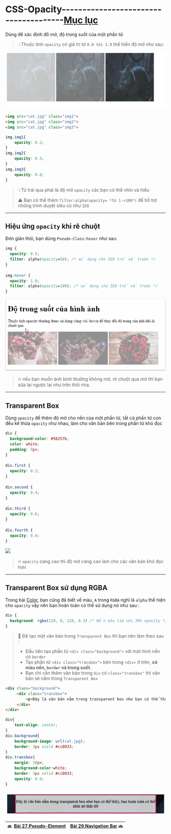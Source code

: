 # CSS-Opacity--------------------------------------[Mục lục](https://github.com/Zenfection/CSS)

Dùng để xác định đồ mờ, độ trong suốt của một phần tử

> 💡Thuộc tính `opacity` có giá trị từ `0.0 tới 1.0` thể hiển độ mờ như sau:

![Ảnh chụp Màn hình 2021-01-11 lúc 18.46.12.png](https://raw.githubusercontent.com/Zenfection/Image/master/2021/01/11-18-46-21-A%CC%89nh%20chu%CC%A3p%20Ma%CC%80n%20hi%CC%80nh%202021-01-11%20lu%CC%81c%2018.46.12.png)

```html
<img src="cat.jpg" class="img1">
<img src="cat.jpg" class="img2">
<img src="cat.jpg" class="img3">
```

```css
img.img1{
    opacity: 0.2;
}
img.img2{
    opacity: 0.5;
}
img.img3{
    opacity: 0.8;
}
```

> 💡Từ trái qua phải là độ mờ `opacity` các bạn có thể nhìn và hiểu
> 
> ⚠️ Bạn có thể thêm `filter:alpha(opacity= *từ 1->100*)` để hỗ trợ những trình duyệt siêu cũ như `IE8` 

---

## Hiệu ứng `opacity` khi rê chuột

Đơn giản thôi, bạn dùng `Pseudo-Class:hover` như sau:

```css
img {
  opacity: 0.5;
  filter: alpha(opacity=50); /* sử dụng cho IE8 trở về trước */
}

img:hover {
  opacity: 1.0;
  filter: alpha(opacity=100); /* sử dụng cho IE8 trở về trước */
}
```

![thuoc-tinh-Opacity-3.gif](https://raw.githubusercontent.com/Zenfection/Image/master/2021/01/11-18-50-54-thuoc-tinh-Opacity-3.gif)

> 🔥 nếu bạn muốn ảnh bình thường không mờ, rê chuột qua mờ thì bạn sửa lại ngược lại như trên thôi nha.

---

## Transparent Box

Dùng `opacity` để thêm độ mờ cho nền của một phần tử, tất cả phần tử con đều kế thừa `opacity` như nhau, làm cho văn bản bên trong phần tử khó đọc

```css
div {
  background-color: #58257b;
  color: white;
  padding: 9px;
}

div.first {
  opacity: 0.2;
}

div.second {
  opacity: 0.4;
}

div.third {
  opacity: 0.6;
}

div.fourth {
  opacity: 0.8;
}
```

![](https://st.quantrimang.com/photos/image/2019/04/12/thuoc-tinh-Opacity-7.png)

> 🔥 `opacity` càng cao thì độ mờ càng cao làm cho các văn bản khó đọc hơn

---

## Transparent Box sử dụng RGBA

Trong bài [Color](https://github.com/Zenfection/CSS/blob/master/BasicCSS/4.Color.md), bạn cũng đã biết về màu, `A` trong `RGBA` nghĩ là `alpha` thể hiện cho `opacity` vậy nên bạn hoàn toàn có thể sử dụng nó như sau : 

```css
div {
  background: rgba(128, 0, 128, 0.3) /* Nền màu tím với 30% opacity */
}
```

> 🎃 Để tạo một văn bản trong `Transparent Box` thì bạn nên làm theo sau :
> 
> - Đầu tiên tạo phần tử `<div class="background">` với một hình nền có `border`
> - Tạo phần tử `<div class="transbox">` bên trong `<div>` ở trên, **có màu nền, `border` và trong suốt**.
> - Bạn chỉ cần thêm văn bản trong `div` có `class="transbox"` thì văn bản sẽ nằm trong `Transparent Box`

```html
<div class="background">
     <div class="transbox">
         <p>Đây là văn bản nằm trong transparent box như bạn có thể thấy, bạn hoàn toàn có thể nhìn nó thật tốt</p>
     </div>
</div>
```

```css
div{
    text-align: center;
}
div.background{
    background-image: url(cat.jpg);
    border: 3px soild #cc0033;
}
div.transbox{
    margin: 30px;
    background-color:white;
    border: 3px solid #cc0033;
    opacity: 0.8;
}
```

![Ảnh chụp Màn hình 2021-01-11 lúc 19.03.24.png](https://raw.githubusercontent.com/Zenfection/Image/master/2021/01/11-19-03-33-A%CC%89nh%20chu%CC%A3p%20Ma%CC%80n%20hi%CC%80nh%202021-01-11%20lu%CC%81c%2019.03.24.png)

| 🔙  [Bài 27.Pseudo-Element](https://github.com/Zenfection/CSS/blob/master/BasicCSS/27.Pseudo-Element.md) | [Bài 29.Navigation Bar](https://github.com/Zenfection/CSS/blob/master/BasicCSS/29.Navigation%20Bar.md) 🔜 |
| ---------------------------------------------------------------------------------------------------- | ----------------------------------------------------------------------------------------- |